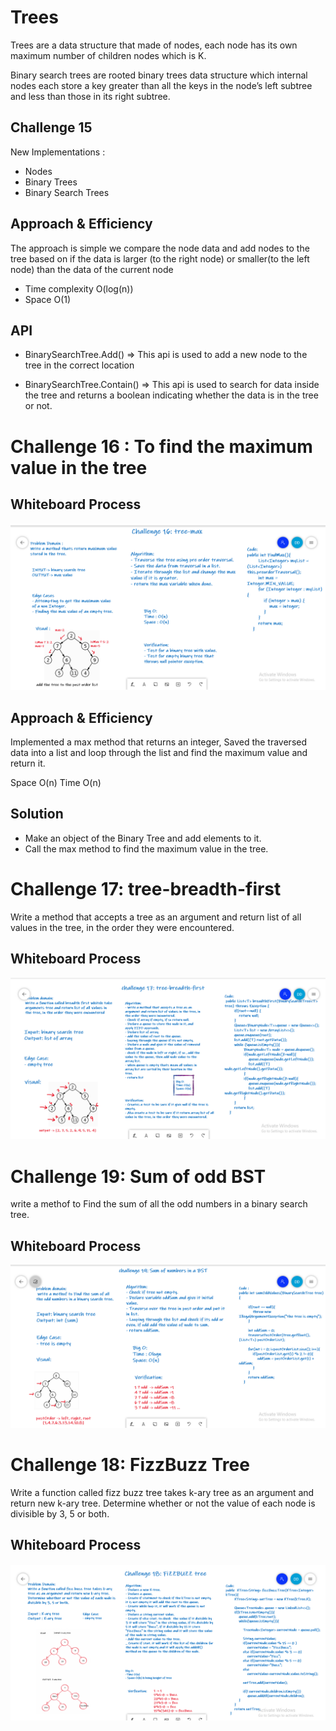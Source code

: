 # Trees

<!-- Short summary or background information -->

Trees are a data structure that made of nodes, each node has its own maximum number of children nodes which is K.

Binary search trees are rooted binary trees data structure which internal nodes each store a key greater than all the keys in the node’s left subtree and less than those in its right subtree.

## Challenge 15

<!-- Description of the challenge -->

New Implementations :

- Nodes
- Binary Trees
- Binary Search Trees


## Approach & Efficiency

<!-- What approach did you take? Why? What is the Big O space/time for this approach? -->

The approach is simple we compare the node data and add nodes to the tree based on if the data is larger (to the right node) or smaller(to the left node) than the data of the current node

- Time complexity O(log(n))
- Space O(1)

## API

<!-- Description of each method publicly available in each of your trees -->

- BinarySearchTree.Add() => This api is used to add a new node to the tree in the correct location

- BinarySearchTree.Contain() => This api is used to search for data inside the tree and returns a boolean indicating whether the data is in the tree or not.

# Challenge 16 : To find the maximum value in the tree

## Whiteboard Process
![challenge16treeMax](challenge16treeMax.PNG)

## Approach & Efficiency
Implemented a max method that returns an integer, Saved the traversed data into a list and loop through the list and find
the maximum value and return it.

Space O(n)
Time O(n)

## Solution
- Make an object of the Binary Tree and add elements to it.
- Call the max method to find the maximum value in the tree.


# Challenge 17: tree-breadth-first

Write a method that accepts a tree as an argument and return list of all values in the tree, in the order they were encountered.

## Whiteboard Process

![tree-breadth-first](challenge17treeBreadthFirst.PNG)

# Challenge 19: Sum of odd BST

write a methof to Find the sum of all the odd numbers in a binary search tree.

## Whiteboard Process

![SumofoddBST](challenge19SumOfOddBST.PNG)

# Challenge 18: FizzBuzz Tree

Write a function called fizz buzz tree takes k-ary tree as an argument and return new k-ary tree. Determine whether or not the value of each node is divisible by 3, 5 or both.

## Whiteboard Process

![FizzBuzz](challenge18FizzBuzz.PNG)


